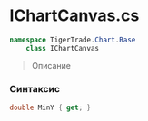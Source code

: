 
# IChartCanvas.cs
```csharp
namespace TigerTrade.Chart.Base  
    class IChartCanvas
```

> Описание

### Синтаксис
```csharp
double MinY { get; }
```
